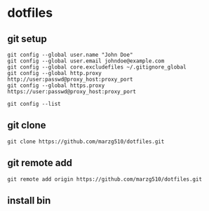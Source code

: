 # dotfiles

## git setup
```
git config --global user.name "John Doe"
git config --global user.email johndoe@example.com
git config --global core.excludefiles ~/.gitignore_global
git config --global http.proxy http://user:passwd@proxy_host:proxy_port
git config --global https.proxy https://user:passwd@proxy_host:proxy_port

git config --list
```

## git clone
```
git clone https://github.com/marzg510/dotfiles.git
```

## git remote add
```
git remote add origin https://github.com/marzg510/dotfiles.git
```

## install bin



